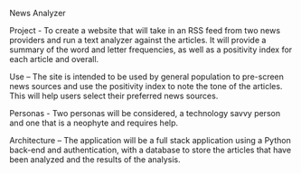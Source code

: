 

News Analyzer

Project - To create a website that will take in an RSS feed from two news providers and run a text analyzer against the articles.  It will provide a summary of the word and letter frequencies, as well as a positivity index for each article and overall.

Use – The site is intended to be used by general population to pre-screen news sources and use the positivity index to note the tone of the articles.  This will help users select their preferred news sources.

Personas - Two personas will be considered, a technology savvy person and one that is a neophyte and requires help.

Architecture – The application will be a full stack application using a Python back-end and authentication, with a database to store the articles that have been analyzed and the results of the analysis.
